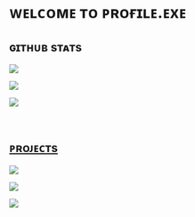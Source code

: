 <h1 align="left">ᴡᴇʟᴄᴏᴍᴇ ᴛᴏ ᴘʀᴏғɪʟᴇ.ᴇxᴇ</h1>

## ɢɪᴛʜᴜʙ sᴛᴀᴛs
<p align="left">
<a href="https://github-readme-stats.vercel.app/api?username=Muunatic&show_icons=true&count_private=true&include_all_commits=true&theme=tokyonight&custom_title=Muunatic GitHub Stats&hide_border=true"><img src="https://activity-graph.herokuapp.com/graph?username=Muunatic&hide_border=true&theme=react-dark&line=628fda&bg_color=1a1b27&color=6c9ff4">
</p>
<p align="left">
<a href="https://github-readme-stats.vercel.app/api?username=Muunatic&show_icons=true&count_private=true&include_all_commits=true&theme=tokyonight&custom_title=Muunatic GitHub Stats&hide_border=true"><img src="https://github-readme-stats.vercel.app/api?username=Muunatic&show_icons=true&count_private=true&include_all_commits=true&theme=tokyonight&custom_title=Muunatic GitHub Stats&hide_border=true">
</p>
<p align="left">
<a href="https://github-readme-stats.vercel.app/api/top-langs?username=Muunatic&layout=compact&langs_count=10&theme=tokyonight&hide_border=true"><img src="https://github-readme-stats.vercel.app/api/top-langs?username=Muunatic&layout=compact&langs_count=10&theme=tokyonight&hide_border=true">
</p>

<br>

## ᴘʀᴏᴊᴇᴄᴛs
<p align="left">
<a href="https://github.com/DefinitelyTyped/DefinitelyTyped"><img src="https://github-readme-stats.vercel.app/api/pin/?username=DefinitelyTyped&repo=DefinitelyTyped&theme=tokyonight&hide_border=true"></a>
</p>
<p align="left">
<a href="https://github.com/Muunatic/RyU"><img src="https://github-readme-stats.vercel.app/api/pin/?username=Muunatic&repo=RyU&theme=tokyonight&hide_border=true"></a>
</p>
<p align="left">
<a href="https://github.com/Muunatic/Vladilena"><img src="https://github-readme-stats.vercel.app/api/pin/?username=Muunatic&repo=Vladilena&theme=tokyonight&hide_border=true"></a>
</p>
